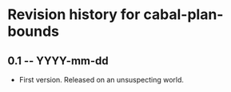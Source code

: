 # Revision history for cabal-plan-bounds

## 0.1 -- YYYY-mm-dd

* First version. Released on an unsuspecting world.
